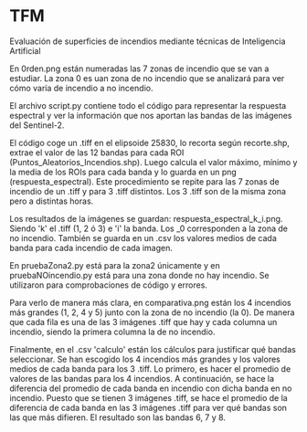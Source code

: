# TFM
Evaluación de superficies de incendios mediante técnicas de Inteligencia Artificial

En 0rden.png están numeradas las 7 zonas de incendio que se van a estudiar. La zona 0 es uan zona de no incendio que se analizará para ver cómo varía de incendio a no incendio.

El archivo script.py contiene todo el código para representar la respuesta espectral y ver la información que nos aportan las bandas de las imágenes del Sentinel-2.

El código coge un .tiff en el elipsoide 25830, lo recorta según recorte.shp, extrae el valor de las 12 bandas para cada ROI (Puntos_Aleatorios_Incendios.shp). Luego calcula el valor máximo, mínimo y la media de los ROIs para cada banda y lo guarda en un png (respuesta_espectral). Este procedimiento se repite para las 7 zonas de incendio de un .tiff y para 3 .tiff distintos. Los 3 .tiff son de la misma zona pero a distintas horas.

Los resultados de la imágenes se guardan: respuesta_espectral_k_i.png. Siendo 'k' el .tiff (1, 2 ó 3) e 'i' la banda. Los _0 corresponden a la zona de no incendio. También se guarda en un .csv los valores medios de cada banda para cada incendio de cada imagen.

En pruebaZona2.py está para la zona2 únicamente y en pruebaNOincendio.py está para una zona donde no hay incendio. Se utilizaron para comprobaciones de código y errores.

Para verlo de manera más clara, en comparativa.png están los 4 incendios más grandes (1, 2, 4 y 5) junto con la zona de no incendio (la 0). De manera que cada fila es una de las 3 imágenes .tiff que hay y cada columna un incendio, siendo la primera columna la de no incendio.

Finalmente, en el .csv 'calculo' están los cálculos para justificar qué bandas seleccionar.  Se han escogido los 4 incendios más grandes y los valores medios de cada banda para los 3 .tiff. Lo primero, es hacer el promedio de valores de las bandas para los 4 incendios. A continuación, se hace la diferencia del promedio de cada banda en incendio con dicha banda en no incendio. Puesto que se tienen 3 imágenes .tiff, se hace el promedio de la diferencia de cada banda en las 3 imágenes .tiff para ver qué bandas son las que más difieren. El resultado son las bandas 6, 7 y 8.

